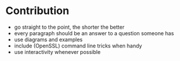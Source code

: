 # Contribution

* go straight to the point, the shorter the better
* every paragraph should be an answer to a question someone has
* use diagrams and examples
* include (OpenSSL) command line tricks when handy
* use interactivity whenever possible